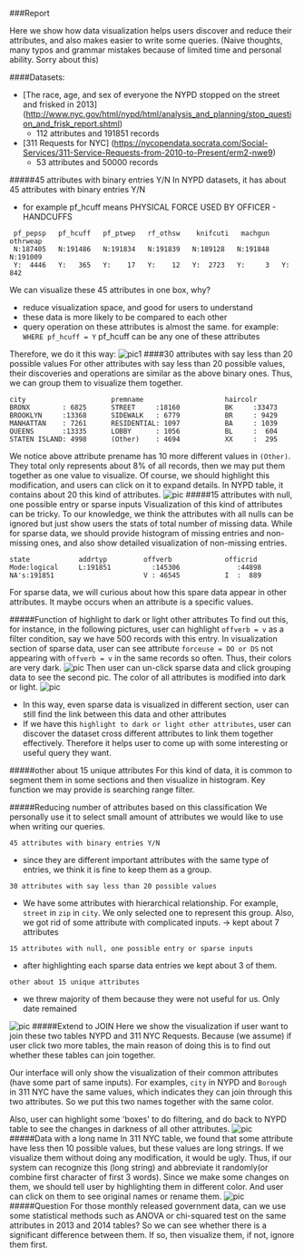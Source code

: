 ###Report

Here we show how data visualization helps users discover
and reduce their attributes, and also makes easier to write some queries.
(Naive thoughts, many typos and grammar mistakes because of limited time and personal
ability. Sorry about this)

####Datasets:
- [The race, age, and sex of everyone the NYPD stopped on the street and frisked in 2013]
(http://www.nyc.gov/html/nypd/html/analysis_and_planning/stop_question_and_frisk_report.shtml)
   - 112 attributes and 191851 records
- [311 Requests for NYC]
(https://nycopendata.socrata.com/Social-Services/311-Service-Requests-from-2010-to-Present/erm2-nwe9)
   - 53 attributes and 50000 records

#####45 attributes with binary entries Y/N
In NYPD datasets, it has about 45 attributes with binary entries Y/N
- for example pf_hcuff means PHYSICAL FORCE USED BY OFFICER - HANDCUFFS

```
 pf_pepsp   pf_hcuff   pf_ptwep   rf_othsw    knifcuti   machgun    othrweap    
 N:187405   N:191486   N:191834   N:191839   N:189128   N:191848   N:191009      
 Y:  4446   Y:   365   Y:    17   Y:    12   Y:  2723   Y:     3   Y:   842  
```

We can visualize these 45 attributes in one box, why?
- reduce visualization space, and good for users to understand
- these data is more likely to be compared to each other
- query operation on these attributes is almost the same. for example:
`WHERE pf_hcuff = Y` pf_hcuff can be any one of these attributes

Therefore, we do it this way:
![pic1](/attridisplay/images/pic1.png)
####30 attributes with say less than 20 possible values
For other attributes with say less than 20 possible values, their discoveries and
operations are similar as the above binary ones. Thus, we can group them to
visualize them together.

```
city                     premname                    haircolr
BRONX        : 6825      STREET     :18160           BK     :33473
BROOKLYN     :13368      SIDEWALK   : 6779           BR     : 9429
MANHATTAN    : 7261      RESIDENTIAL: 1097           BA     : 1039           
QUEENS       :13335      LOBBY      : 1056           BL     :  604                  
STATEN ISLAND: 4998      (Other)    : 4694           XX     :  295
```
We notice above attribute prename has 10 more different values in `(Other)`. They
total only represents about 8% of all records, then we may put them together as
one value to visualize. Of course, we should highlight this modification, and
users can click on it to expand details.
In NYPD table, it contains about 20 this kind of attributes.
![pic](/images/pic2.png)
#####15 attributes with null, one possible entry or sparse inputs
Visualization of this kind of attributes can be tricky. To our knowledge, we
think the attributes with all nulls can be ignored but just show users the stats
of total number of missing data. While for sparse data, we should provide histogram
of missing entries and non-missing ones, and also show detailed visualization of
non-missing entries.


```
state            addrtyp         offverb             officrid
Mode:logical     L:191851          :145306              :44898
NA's:191851                      V : 46545           I  :  889
```
For sparse data, we will curious about how this spare data appear in other
attributes. It maybe occurs when an attribute is a specific values.

#####Function of highlight to dark or light other attributes
To find out this, for instance, in the following pictures, user can highlight
`offverb = v` as a filter condition, say we have 500 records with this entry.
In visualization section of sparse data, user can see attribute `forceuse = DO or DS`
not appearing with `offverb = v` in the same records so often. Thus, their colors
are very dark.
![pic](/images/pic3.png)
Then user can un-click sparse data and click grouping data to see
the second pic. The color of all attributes is modified into dark or light.
![pic](/images/pic2.png)
- In this way, even sparse data is visualized in different section, user can still
find the link between this data and other attributes
- If we have this `highlight to dark or light other attributes`, user can discover
the dataset cross different attributes to link them together effectively. Therefore
it helps user to come up with some interesting or useful query they want.


#####other about 15 unique attributes
For this kind of data, it is common to segment them in some sections and then
visualize in histogram. Key function we may provide is searching range filter.

#####Reducing number of attributes based on this classification
We personally use it to select small amount of attributes we would like to use
when writing our queries.

`45 attributes with binary entries Y/N`
- since they are different important attributes with the same type of entries, we
think it is fine to keep them as a group.

`30 attributes with say less than 20 possible values`
- We have some attributes with hierarchical relationship. For example, `street`
in `zip` in `city`. We only selected one to represent this group. Also, we got
rid of some attribute with complicated inputs. -> kept about 7 attributes

`15 attributes with null, one possible entry or sparse inputs`
- after highlighting each sparse data entries we kept about 3 of them.

`other about 15 unique attributes`
- we threw majority of them because they were not useful for us. Only date remained

![pic](/images/pic4.png)
#####Extend to JOIN
Here we show the visualization if user want to join these two tables NYPD and
311 NYC Requests. Because (we assume) if user click two more tables, the main
reason of doing this is to find out whether these tables can join together.

Our interface will only show the visualization of their common attributes (have
some part of same inputs). For examples, `city` in NYPD and `Borough` in 311 NYC
have the same values, which indicates they can join through this two attributes.
So we put this two names together with the same color.

Also, user can highlight some 'boxes' to do filtering, and do back to NYPD table
to see the changes in darkness of all other attributes.
![pic](/images/pic5.png)
#####Data with a long name
In 311 NYC table, we found that some attribute have less then 10 possible values,
but these values are long strings. If we visualize them without doing any
modification, it would be ugly. Thus, if our system can recognize this (long string)
and abbreviate it randomly(or combine first character of first 3 words). Since we
make some changes on them, we should tell user by highlighting them in different
color. And user can click on them to see original names or rename them.
![pic](/images/pic6.png)
#####Question
For those monthly released government data, can we use some statistical methods
such as ANOVA or chi-squared test on the same attributes in 2013 and 2014 tables?
So we can see whether there is a significant difference between them. If so, then visualize
them, if not, ignore them first.
